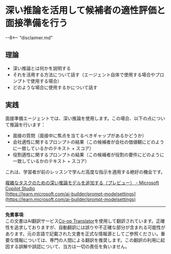 <!--
CO_OP_TRANSLATOR_METADATA:
{
  "original_hash": "610b0181a64c306bc9a853fd974bc924",
  "translation_date": "2025-10-18T03:28:19+00:00",
  "source_file": "docs/operative-preview/09-deep-reasoning/README.md",
  "language_code": "ja"
}
-->
# 深い推論を活用して候補者の適性評価と面接準備を行う

--8<-- "disclaimer.md"

## 理論

- 深い推論とは何かを説明する
- それを活用する方法について話す（エージェント自体で使用する場合やプロンプトで使用する場合）
- どのような場合に使用するかについて話す

## 実践

面接準備エージェントでは、深い推論を使用します。この場合、以下の点について推論を行います：

- 面接の質問（面接中に焦点を当てるべきギャップがあるかどうか）
- 会社適性に関するプロンプトの結果（この候補者が会社の価値観にどのように一致しているかのテキスト + スコア）
- 役割適性に関するプロンプトの結果（この候補者が役割の要件にどのように一致しているかのテキスト + スコア）

これは、学習者が前のレッスンで学んだ高度な指示を適用する絶好の機会です。

[複雑なタスクのための深い推論モデルを追加する（プレビュー） - Microsoft Copilot Studio](https://learn.microsoft.com/microsoft-copilot-studio/authoring-reasoning-models)  
[https://learn.microsoft.com/ai-builder/prompt-modelsettings](https://learn.microsoft.com/ai-builder/prompt-modelsettings)

---

**免責事項**:  
この文書はAI翻訳サービス[Co-op Translator](https://github.com/Azure/co-op-translator)を使用して翻訳されています。正確性を追求しておりますが、自動翻訳には誤りや不正確な部分が含まれる可能性があります。元の言語で記載された文書を正式な情報源としてご参照ください。重要な情報については、専門の人間による翻訳を推奨します。この翻訳の利用に起因する誤解や誤認について、当方は一切の責任を負いません。